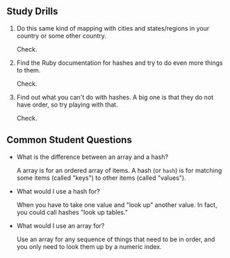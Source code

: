 ## Study Drills  
1. Do this same kind of mapping with cities and states/regions in your country or some other country.  

   Check.  

1. Find the Ruby documentation for hashes and try to do even more things to them.  

   Check.

1. Find out what you can't do with hashes. A big one is that they do not have order, so try playing with that.  

   Check.

## Common Student Questions
* What is the difference between an array and a hash?  

   A array is for an ordered array of items. A hash (or `hash`) is for matching some items (called "keys") to other items (called "values").

* What would I use a hash for?  

   When you have to take one value and "look up" another value. In fact, you could call hashes "look up tables."

* What would I use an array for?  

   Use an array for any sequence of things that need to be in order, and you only need to look them up by a numeric index.
